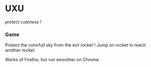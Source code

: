 UXU
===
*protect cuteness !*

### Game
Protect the colorfull sky from the evil rocket !
Jump on rocket to reach another rocket

Works of Firefox, but run smoother on Chrome


